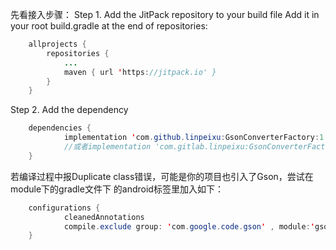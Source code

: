 先看接入步骤：
Step 1. Add the JitPack repository to your build file
Add it in your root build.gradle at the end of repositories:
```java
    allprojects {
		repositories {
			...
			maven { url 'https://jitpack.io' }
		}
	}
```
Step 2. Add the dependency
```java
    dependencies {
	        implementation 'com.github.linpeixu:GsonConverterFactory:1.0.3'
            //或者implementation 'com.gitlab.linpeixu:GsonConverterFactory:1.0.3'
	}
```

若编译过程中报Duplicate class错误，可能是你的项目也引入了Gson，尝试在module下的gradle文件下
的android标签里加入如下：

```java
    configurations {
            cleanedAnnotations
            compile.exclude group: 'com.google.code.gson' , module:'gson'
    }
```
